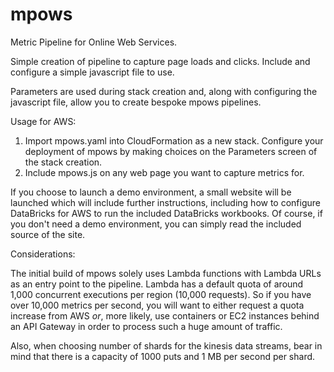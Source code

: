 # mpows
Metric Pipeline for Online Web Services.

Simple creation of pipeline to capture page loads and clicks. Include and configure a simple javascript file to use.

Parameters are used during stack creation and, along with configuring the javascript file, allow you to create bespoke mpows pipelines.

Usage for AWS:

1. Import mpows.yaml into CloudFormation as a new stack. Configure your deployment of mpows by making choices on the Parameters screen of the stack creation.
2. Include mpows.js on any web page you want to capture metrics for.

If you choose to launch a demo environment, a small website will be launched which will include further instructions, including how to configure DataBricks for AWS to run the included DataBricks workbooks. Of course, if you don't need a demo environment, you can simply read the included source of the site.

Considerations:

The initial build of mpows solely uses Lambda functions with Lambda URLs as an entry point to the pipeline. Lambda has a default quota of around 1,000 concurrent executions per region (10,000 requests). So if you have over 10,000 metrics per second, you will want to either request a quota increase from AWS *or*, more likely, use containers or EC2 instances behind an API Gateway in order to process such a huge amount of traffic.

Also, when choosing number of shards for the kinesis data streams, bear in mind that there is a capacity of 1000 puts and 1 MB per second per shard.